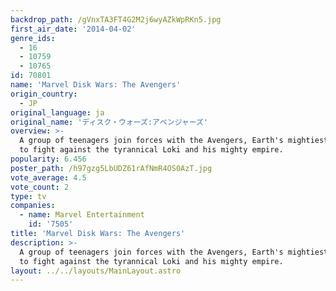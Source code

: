 ```yaml
---
backdrop_path: /gVnxTA3FT4G2M2j6wyAZkWpRKn5.jpg
first_air_date: '2014-04-02'
genre_ids:
  - 16
  - 10759
  - 10765
id: 70801
name: 'Marvel Disk Wars: The Avengers'
origin_country:
  - JP
original_language: ja
original_name: 'ディスク・ウォーズ:アベンジャーズ'
overview: >-
  A group of teenagers join forces with the Avengers, Earth's mightiest heroes,
  to fight against the tyrannical Loki and his mighty empire.
popularity: 6.456
poster_path: /h97gzg5LbUDZ61rAfNmR4OS0AzT.jpg
vote_average: 4.5
vote_count: 2
type: tv
companies:
  - name: Marvel Entertainment
    id: '7505'
title: 'Marvel Disk Wars: The Avengers'
description: >-
  A group of teenagers join forces with the Avengers, Earth's mightiest heroes,
  to fight against the tyrannical Loki and his mighty empire.
layout: ../../layouts/MainLayout.astro
---
```


